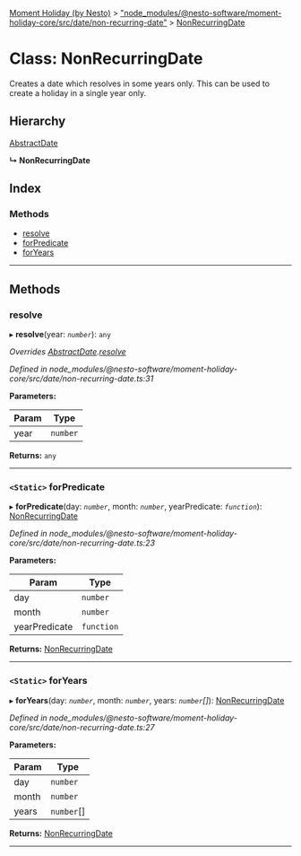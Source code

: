 [Moment Holiday (by Nesto)](../README.md) > ["node_modules/@nesto-software/moment-holiday-core/src/date/non-recurring-date"](../modules/_node_modules__nesto_software_moment_holiday_core_src_date_non_recurring_date_.md) > [NonRecurringDate](../classes/_node_modules__nesto_software_moment_holiday_core_src_date_non_recurring_date_.nonrecurringdate.md)

# Class: NonRecurringDate

Creates a date which resolves in some years only. This can be used to create a holiday in a single year only.

## Hierarchy

 [AbstractDate](_node_modules__nesto_software_moment_holiday_core_src_date_abstract_date_.abstractdate.md)

**↳ NonRecurringDate**

## Index

### Methods

* [resolve](_node_modules__nesto_software_moment_holiday_core_src_date_non_recurring_date_.nonrecurringdate.md#resolve)
* [forPredicate](_node_modules__nesto_software_moment_holiday_core_src_date_non_recurring_date_.nonrecurringdate.md#forpredicate)
* [forYears](_node_modules__nesto_software_moment_holiday_core_src_date_non_recurring_date_.nonrecurringdate.md#foryears)

---

## Methods

<a id="resolve"></a>

###  resolve

▸ **resolve**(year: *`number`*): `any`

*Overrides [AbstractDate](_node_modules__nesto_software_moment_holiday_core_src_date_abstract_date_.abstractdate.md).[resolve](_node_modules__nesto_software_moment_holiday_core_src_date_abstract_date_.abstractdate.md#resolve)*

*Defined in node_modules/@nesto-software/moment-holiday-core/src/date/non-recurring-date.ts:31*

**Parameters:**

| Param | Type |
| ------ | ------ |
| year | `number` |

**Returns:** `any`

___
<a id="forpredicate"></a>

### `<Static>` forPredicate

▸ **forPredicate**(day: *`number`*, month: *`number`*, yearPredicate: *`function`*): [NonRecurringDate](_node_modules__nesto_software_moment_holiday_core_src_date_non_recurring_date_.nonrecurringdate.md)

*Defined in node_modules/@nesto-software/moment-holiday-core/src/date/non-recurring-date.ts:23*

**Parameters:**

| Param | Type |
| ------ | ------ |
| day | `number` |
| month | `number` |
| yearPredicate | `function` |

**Returns:** [NonRecurringDate](_node_modules__nesto_software_moment_holiday_core_src_date_non_recurring_date_.nonrecurringdate.md)

___
<a id="foryears"></a>

### `<Static>` forYears

▸ **forYears**(day: *`number`*, month: *`number`*, years: *`number`[]*): [NonRecurringDate](_node_modules__nesto_software_moment_holiday_core_src_date_non_recurring_date_.nonrecurringdate.md)

*Defined in node_modules/@nesto-software/moment-holiday-core/src/date/non-recurring-date.ts:27*

**Parameters:**

| Param | Type |
| ------ | ------ |
| day | `number` |
| month | `number` |
| years | `number`[] |

**Returns:** [NonRecurringDate](_node_modules__nesto_software_moment_holiday_core_src_date_non_recurring_date_.nonrecurringdate.md)

___

